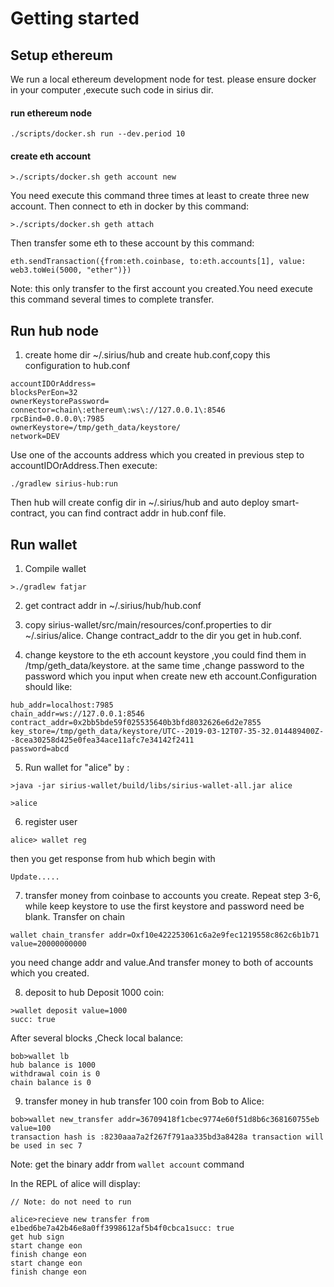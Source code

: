# Getting started

## Setup ethereum

We run a local ethereum development node for test.
please ensure docker in your computer ,execute such code in sirius dir.

#### run ethereum node
```
./scripts/docker.sh run --dev.period 10
```

#### create eth account

```
>./scripts/docker.sh geth account new

```

You need execute this command three times at least to create three new account.
Then connect to eth in docker by this command:
```
>./scripts/docker.sh geth attach
```
Then transfer some eth to these account by this command:
```
eth.sendTransaction({from:eth.coinbase, to:eth.accounts[1], value: web3.toWei(5000, "ether")}) 
```
Note: this only transfer to the first account you created.You need execute this command several times to complete transfer.

## Run hub node
1. create home dir ~/.sirius/hub and create hub.conf,copy this configuration to hub.conf
```
accountIDOrAddress=
blocksPerEon=32
ownerKeystorePassword=
connector=chain\:ethereum\:ws\://127.0.0.1\:8546
rpcBind=0.0.0.0\:7985
ownerKeystore=/tmp/geth_data/keystore/
network=DEV
```
Use one of the accounts address which you created in previous step to accountIDOrAddress.Then execute:
```
./gradlew sirius-hub:run
```

Then hub will create config dir in ~/.sirius/hub and auto deploy smart-contract, you can find contract addr in hub.conf file.

## Run wallet

1. Compile wallet

```
>./gradlew fatjar
```

2. get contract addr in ~/.sirius/hub/hub.conf
    

3. copy sirius-wallet/src/main/resources/conf.properties to dir ~/.sirius/alice. Change contract_addr to the dir you get in hub.conf.
    

4. change keystore to the eth account keystore ,you could find them in /tmp/geth_data/keystore. at the same time ,change password to the password which you input when create new eth account.Configuration should like:

```
hub_addr=localhost:7985
chain_addr=ws://127.0.0.1:8546
contract_addr=0x2bb5bde59f025535640b3bfd8032626e6d2e7855 
key_store=/tmp/geth_data/keystore/UTC--2019-03-12T07-35-32.014489400Z--8cea30258d425e0fea34ace11afc7e34142f2411
password=abcd
```

5. Run wallet for "alice" by :

```
>java -jar sirius-wallet/build/libs/sirius-wallet-all.jar alice

>alice
```

6. register user

```
alice> wallet reg
```

then you get response from hub which begin with 

```
Update.....
```

7. transfer money from coinbase to accounts you create. Repeat step 3-6, while keep keystore to use the first keystore and password need be blank. Transfer on chain 
```
wallet chain_transfer addr=Oxf10e422253061c6a2e9fec1219558c862c6b1b71 value=20000000000
```
you need change addr and value.And transfer money to both of accounts which you created.

8. deposit to hub
Deposit 1000 coin:
```
>wallet deposit value=1000 
succ: true
```
After several blocks ,Check local balance:
```
bob>wallet lb
hub balance is 1000
withdrawal coin is 0
chain balance is 0
```

9. transfer money in hub 
transfer 100 coin from Bob to Alice:
```
bob>wallet new_transfer addr=36709418f1cbec9774e60f51d8b6c368160755eb value=100
transaction hash is :8230aaa7a2f267f791aa335bd3a8428a transaction will be used in sec 7
```
Note: get the binary addr from `wallet account` command

In the REPL of alice will display:	   
```
// Note: do not need to run
	   
alice>recieve new transfer from e1bed6be7a42b46e8a0ff3998612af5b4f0cbca1succ: true
get hub sign
start change eon
finish change eon
start change eon
finish change eon
```
